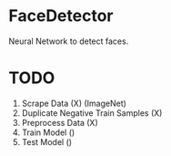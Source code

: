 # FaceDetector
Neural Network to detect faces.

# TODO
1. Scrape Data (X) (ImageNet)
2. Duplicate Negative Train Samples (X)
3. Preprocess Data (X)
4. Train Model ()
5. Test Model ()